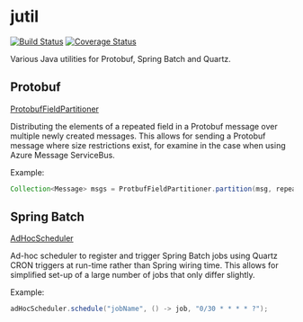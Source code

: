 # jutil

[![Build Status](https://travis-ci.org/chrisgleissner/jutil.svg?branch=master)](https://travis-ci.org/chrisgleissner/jutil)
[![Coverage Status](https://coveralls.io/repos/github/chrisgleissner/jutil/badge.svg?branch=master)](https://coveralls.io/github/chrisgleissner/jutil?branch=master)

Various Java utilities for Protobuf, Spring Batch and Quartz. 

## Protobuf

[ProtobufFieldPartitioner](https://github.com/chrisgleissner/jutil/blob/master/protobuf/src/main/java/uk/gleissner/jutil/protobuf/ProtobufFieldPartitioner.java)

Distributing the elements of a repeated field in a Protobuf message over multiple newly created messages. This allows for sending a Protobuf message where size restrictions exist, for examine in the case when using Azure Message ServiceBus.

Example:
```java
Collection<Message> msgs = ProtbufFieldPartitioner.partition(msg, repeatedFieldToBePartitioned, 100);
```

## Spring Batch

[AdHocScheduler](https://github.com/chrisgleissner/jutil/blob/master/spring-batch/src/main/java/uk/gleissner/jutil/spring/batch/adhoc/AdHocScheduler.java)

Ad-hoc scheduler to register and trigger Spring Batch jobs using Quartz CRON triggers at run-time rather than Spring
wiring time. This allows for simplified set-up of a large number of jobs that only differ slightly.

Example:
```java
adHocScheduler.schedule("jobName", () -> job, "0/30 * * * * ?");

```
